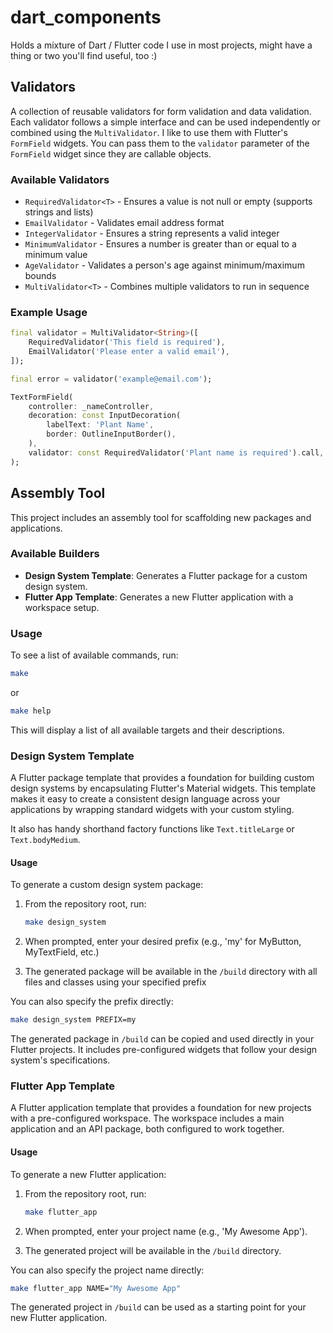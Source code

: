 <!-- markdownlint-disable MD024 -->

# dart_components

Holds a mixture of Dart / Flutter code I use in most projects, might have a thing or two you'll find useful, too :)

## Validators

A collection of reusable validators for form validation and data validation. Each validator follows a simple interface and can be used independently or combined using the `MultiValidator`. I like to use them with Flutter's `FormField` widgets.
You can pass them to the `validator` parameter of the `FormField` widget since they are callable objects.

### Available Validators

- `RequiredValidator<T>` - Ensures a value is not null or empty (supports strings and lists)
- `EmailValidator` - Validates email address format
- `IntegerValidator` - Ensures a string represents a valid integer
- `MinimumValidator` - Ensures a number is greater than or equal to a minimum value
- `AgeValidator` - Validates a person's age against minimum/maximum bounds
- `MultiValidator<T>` - Combines multiple validators to run in sequence

### Example Usage

```dart
final validator = MultiValidator<String>([
    RequiredValidator('This field is required'),
    EmailValidator('Please enter a valid email'),
]);

final error = validator('example@email.com');

TextFormField(
    controller: _nameController,
    decoration: const InputDecoration(
        labelText: 'Plant Name',
        border: OutlineInputBorder(),
    ),
    validator: const RequiredValidator('Plant name is required').call,
);
```

## Assembly Tool

This project includes an assembly tool for scaffolding new packages and applications.

### Available Builders

- **Design System Template**: Generates a Flutter package for a custom design system.
- **Flutter App Template**: Generates a new Flutter application with a workspace setup.

### Usage

To see a list of available commands, run:

```bash
make
```

or

```bash
make help
```

This will display a list of all available targets and their descriptions.

### Design System Template

A Flutter package template that provides a foundation for building custom design systems by encapsulating Flutter's Material widgets. This template makes it easy to create a consistent design language across your applications by wrapping standard widgets with your custom styling.

It also has handy shorthand factory functions like `Text.titleLarge` or `Text.bodyMedium`.

#### Usage

To generate a custom design system package:

1. From the repository root, run:

    ```bash
    make design_system
    ```

2. When prompted, enter your desired prefix (e.g., 'my' for MyButton, MyTextField, etc.)
3. The generated package will be available in the `/build` directory with all files and classes using your specified prefix

You can also specify the prefix directly:

```bash
make design_system PREFIX=my
```

The generated package in `/build` can be copied and used directly in your Flutter projects. It includes pre-configured widgets that follow your design system's specifications.

### Flutter App Template

A Flutter application template that provides a foundation for new projects with a pre-configured workspace. The workspace includes a main application and an API package, both configured to work together.

#### Usage

To generate a new Flutter application:

1. From the repository root, run:

    ```bash
    make flutter_app
    ```

2. When prompted, enter your project name (e.g., 'My Awesome App').
3. The generated project will be available in the `/build` directory.

You can also specify the project name directly:

```bash
make flutter_app NAME="My Awesome App"
```

The generated project in `/build` can be used as a starting point for your new Flutter application.
